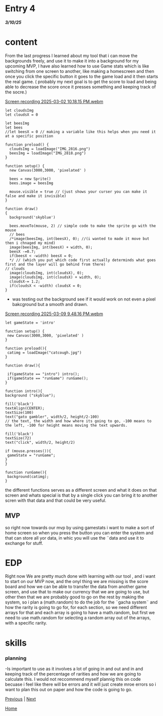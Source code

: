 # Entry 4
##### 3/10/25
# content
From the last progress I learned about my tool that i can move the backgrounds freely, and use it to make it into a background for my upcoming MVP, I have also learned how to use Game stats which is like switching from one screen to another, like making a homescreen and then once you click the specific button it goes to the game load and it then starts the real game. ( probably my next goal is to get the score to load and being able to decrease the score once it presses something and keeping track of the socre.)

[Screen recording 2025-03-02 10.18.15 PM.webm](https://github.com/user-attachments/assets/44a7af57-a83c-4f44-93ec-671fab689610)

```
let cloudsImg
let cloudsX = 0

let beesImg
let bees
//let beesX = 0 // making a variable like this helps when you need it at a specific position

function preload() {
  cloudsImg = loadImage("IMG_2816.png")
  beesImg = loadImage("IMG_2818.png")
}

function setup() {
  new Canvas(3000,3000, 'pixelated' )

  bees = new Sprite()
  bees.image = beesImg

  mouse.visible = true // (just shows your curser you can make it false and make it invisible)
}

function draw()
{
  background('skyblue')

  bees.moveTo(mouse, 2) // simple code to make the sprite go with the mouse
  // bees
  /*image(beesImg, int(beesX), 0); //(i wanted to made it move but then i chnaged my mind)
  image(beesImg, int(beesX) + width, 0);
  beesX -=0.7;
  if(beesX < -width) beesX = 0;
  */ // (which you put which code first actually determinds what goes first and the layer will go behind from there)
// clouds
  image(cloudsImg, int(cloudsX), 0);
  image(cloudsImg, int(cloudsX) + width, 0);
  cloudsX-= 1.2;
  if(cloudsX < -width) cloudsX = 0;
}
```
- was testing out the background see if it would work on not even a pixel bakcground but a smooth and drawn.

 [Screen recording 2025-03-09 9.48.16 PM.webm](https://github.com/user-attachments/assets/15dc3242-9230-4aab-a452-55683cac7c02)

 ```
 let gameState = 'intro'

function setup() {
  new Canvas(3000,3000, 'pixelated' )
}

function preload(){
  catimg = loadImage("catcough.jpg")
}

function draw(){

  if(gameState == "intro") intro();
  if(gameState == "runGame") runGame();
}

function intro(){
 background ("skyblue");

 fill('black')
 textAlign(CENTER);
 textSize(100)
 text("gato gambler", width/2, height/2-100)
 // the text, the width and how where its going to go, -100 means to the left, -100 for height means moving the text upwards.

 fill('black')
 textSize(72)
 text("click", width/2, height/2)

 if (mouse.presses()){
  gameState = "runGame";
 }
}

function runGame(){
  background(catimg);
}
```

the different functions serves as a different screen and what it does on that screen and whats special is that by a single click you can bring it to another scren with that data and that could be very useful.

## MVP

so right now towards our mvp by using gamestats i want to make a sort of home screen so when you press the button you can enter the system and that can store all yor data, in whic you will use the ¨data and use it to exchange for stuff.

# EDP
Right now We are pretty much done with learning with our tool , and i want to start on our MVP now, and the onyl thing we are missing is the score board and how we can be able to transfer the data from another game screen, and use that to make our currency that we are going to use, but other then that we are probably good to go on the rest by making the system, so i plan a (math.random) to do the job for the ¨gacha system¨ and how the rarity is going to go for, for each section, so we need different arrays for that and each array is going to have a math.random, but first we need to use math.random for selecting a random array out of the arrays, with a specific rarity.
  
# skills

### planning 
-Is important to use as it involves a lot of going in and out and in and keeping track of the percentage of rarities and how we are going to calculate this. I would not reccommend myself plannig this on code becuase i feel like there will be errors and it will just create mroe errors so i want to plan this out on paper and how the code is going to go. 




[Previous](entry03.md) | [Next](entry05.md)

[Home](../README.md)
